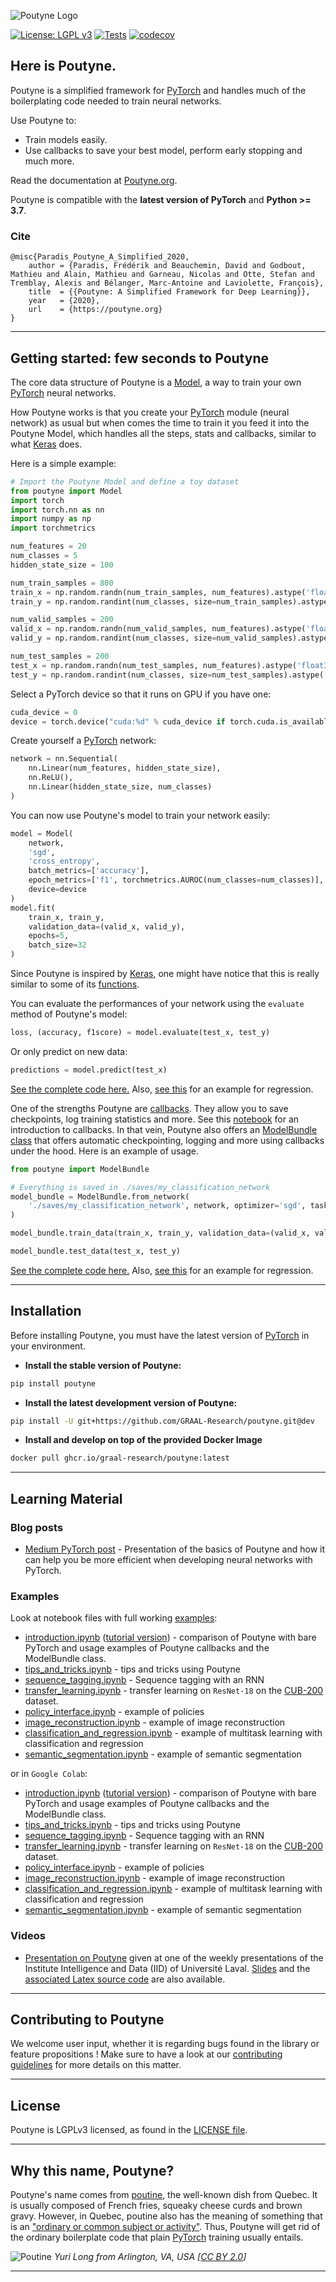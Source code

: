 ![Poutyne Logo](https://raw.githubusercontent.com/GRAAL-Research/poutyne/master/docs/source/_static/logos/poutyne-dark.png)

[![License: LGPL v3](https://img.shields.io/badge/License-LGPL%20v3-blue.svg)](http://www.gnu.org/licenses/lgpl-3.0)
[![Tests](https://github.com/GRAAL-Research/poutyne/actions/workflows/tests.yml/badge.svg)](https://github.com/GRAAL-Research/poutyne/actions/workflows/tests.yml)
[![codecov](https://codecov.io/gh/GRAAL-Research/poutyne/branch/master/graph/badge.svg?token=H8D1nZ1wTR)](https://codecov.io/gh/GRAAL-Research/poutyne)

## Here is Poutyne.

Poutyne is a simplified framework for [PyTorch](https://pytorch.org/) and handles much of the boilerplating code needed to train neural networks.

Use Poutyne to:
- Train models easily.
- Use callbacks to save your best model, perform early stopping and much more.

Read the documentation at [Poutyne.org](https://poutyne.org).

Poutyne is compatible with  the __latest version of PyTorch__ and  __Python >= 3.7__.

### Cite
```
@misc{Paradis_Poutyne_A_Simplified_2020,
    author = {Paradis, Frédérik and Beauchemin, David and Godbout, Mathieu and Alain, Mathieu and Garneau, Nicolas and Otte, Stefan and Tremblay, Alexis and Bélanger, Marc-Antoine and Laviolette, François},
    title  = {{Poutyne: A Simplified Framework for Deep Learning}},
    year   = {2020},
    url    = {https://poutyne.org}
}
```


------------------


## Getting started: few seconds to Poutyne

The core data structure of Poutyne is a [Model](poutyne/framework/model.py), a way to train your own [PyTorch](https://pytorch.org/docs/master/nn.html) neural networks.

How Poutyne works is that you create your [PyTorch](https://pytorch.org/docs/master/nn.html) module (neural network) as usual but when comes the time to train it you feed it into the Poutyne Model, which handles all the steps, stats and callbacks, similar to what [Keras](https://keras.io) does.

Here is a simple example:

```python
# Import the Poutyne Model and define a toy dataset
from poutyne import Model
import torch
import torch.nn as nn
import numpy as np
import torchmetrics

num_features = 20
num_classes = 5
hidden_state_size = 100

num_train_samples = 800
train_x = np.random.randn(num_train_samples, num_features).astype('float32')
train_y = np.random.randint(num_classes, size=num_train_samples).astype('int64')

num_valid_samples = 200
valid_x = np.random.randn(num_valid_samples, num_features).astype('float32')
valid_y = np.random.randint(num_classes, size=num_valid_samples).astype('int64')

num_test_samples = 200
test_x = np.random.randn(num_test_samples, num_features).astype('float32')
test_y = np.random.randint(num_classes, size=num_test_samples).astype('int64')
```

Select a PyTorch device so that it runs on GPU if you have one:

```python
cuda_device = 0
device = torch.device("cuda:%d" % cuda_device if torch.cuda.is_available() else "cpu")
```

Create yourself a [PyTorch](https://pytorch.org/docs/master/nn.html) network:

```python
network = nn.Sequential(
    nn.Linear(num_features, hidden_state_size),
    nn.ReLU(),
    nn.Linear(hidden_state_size, num_classes)
)
```

You can now use Poutyne's model to train your network easily:

```python
model = Model(
    network,
    'sgd',
    'cross_entropy',
    batch_metrics=['accuracy'],
    epoch_metrics=['f1', torchmetrics.AUROC(num_classes=num_classes)],
    device=device
)
model.fit(
    train_x, train_y,
    validation_data=(valid_x, valid_y),
    epochs=5,
    batch_size=32
)
```

Since Poutyne is inspired by [Keras](https://keras.io), one might have notice that this is really similar to some of its [functions](https://keras.io/models/model/).

You can evaluate the performances of your network using the ``evaluate`` method of Poutyne's model:

```python
loss, (accuracy, f1score) = model.evaluate(test_x, test_y)
```

Or only predict on new data:

```python
predictions = model.predict(test_x)
```

[See the complete code here.](https://github.com/GRAAL-Research/poutyne/blob/master/examples/basic_random_classification.py) Also, [see this](https://github.com/GRAAL-Research/poutyne/blob/master/examples/basic_random_regression.py) for an example for regression.

One of the strengths Poutyne are [callbacks](https://poutyne.org/callbacks.html). They allow you to save checkpoints, log training statistics and more. See this [notebook](https://github.com/GRAAL-Research/poutyne/blob/master/examples/introduction_pytorch_poutyne.ipynb) for an introduction to callbacks. In that vein, Poutyne also offers an [ModelBundle class](https://poutyne.org/experiment.html#poutyne.ModelBundle) that offers automatic checkpointing, logging and more using callbacks under the hood. Here is an example of usage.

```python
from poutyne import ModelBundle

# Everything is saved in ./saves/my_classification_network
model_bundle = ModelBundle.from_network(
    './saves/my_classification_network', network, optimizer='sgd', task='classif', device=device
)

model_bundle.train_data(train_x, train_y, validation_data=(valid_x, valid_y), epochs=5)

model_bundle.test_data(test_x, test_y)
```

[See the complete code here.](https://github.com/GRAAL-Research/poutyne/blob/master/examples/basic_random_classification_with_model_bundle.py) Also, [see this](https://github.com/GRAAL-Research/poutyne/blob/master/examples/basic_random_regression_with_model_bundle.py) for an example for regression.


------------------

## Installation

Before installing Poutyne, you must have the latest version of [PyTorch](https://pytorch.org/) in your environment.

- **Install the stable version of Poutyne:**

```sh
pip install poutyne
```

- **Install the latest development version of Poutyne:**

```sh
pip install -U git+https://github.com/GRAAL-Research/poutyne.git@dev
```

- **Install and develop on top of the provided Docker Image**

```sh
docker pull ghcr.io/graal-research/poutyne:latest
```

------------------

## Learning Material

### Blog posts

* [Medium PyTorch post](https://medium.com/pytorch/poutyne-a-simplified-framework-for-deep-learning-in-pytorch-74b1fc1d5a8b) - Presentation of the basics of Poutyne and how it can help you be more efficient when developing neural networks with PyTorch.

### Examples

Look at notebook files with full working [examples](https://github.com/GRAAL-Research/poutyne/blob/master/examples/):

* [introduction.ipynb](https://github.com/GRAAL-Research/poutyne/blob/master/examples/introduction.ipynb) ([tutorial version](https://github.com/GRAAL-Research/poutyne/blob/master/tutorials/introduction_pytorch_poutyne_tutorial.ipynb)) - comparison of Poutyne with bare PyTorch and usage examples of Poutyne callbacks and the ModelBundle class.
* [tips_and_tricks.ipynb](https://github.com/GRAAL-Research/poutyne/blob/master/examples/tips_and_tricks.ipynb) - tips and tricks using Poutyne
* [sequence_tagging.ipynb](https://github.com/GRAAL-Research/poutyne/blob/master/examples/sequence_tagging.ipynb) - Sequence tagging with an RNN
* [transfer_learning.ipynb](https://github.com/GRAAL-Research/poutyne/blob/master/examples/transfer_learning.ipynb) - transfer learning on `ResNet-18` on the [CUB-200](http://www.vision.caltech.edu/visipedia/CUB-200-2011.html) dataset.
* [policy_interface.ipynb](https://github.com/GRAAL-Research/poutyne/blob/master/examples/policy_interface.ipynb) - example of policies
* [image_reconstruction.ipynb](https://github.com/GRAAL-Research/poutyne/blob/master/examples/image_reconstruction.ipynb) - example of image reconstruction
* [classification_and_regression.ipynb](https://github.com/GRAAL-Research/poutyne/blob/master/examples/classification_and_regression.ipynb) - example of multitask learning with classification and regression
* [semantic_segmentation.ipynb](https://github.com/GRAAL-Research/poutyne/blob/master/examples/semantic_segmentation.ipynb) - example of semantic segmentation

or in ``Google Colab``:

* [introduction.ipynb](https://colab.research.google.com/github/GRAAL-Research/poutyne/blob/master/examples/introduction.ipynb) ([tutorial version](https://colab.research.google.com/github/GRAAL-Research/poutyne/blob/master/tutorials/introduction_pytorch_poutyne_tutorial.ipynb)) - comparison of Poutyne with bare PyTorch and usage examples of Poutyne callbacks and the ModelBundle class.
* [tips_and_tricks.ipynb](https://colab.research.google.com/github/GRAAL-Research/poutyne/blob/master/examples/tips_and_tricks.ipynb) - tips and tricks using Poutyne
* [sequence_tagging.ipynb](https://colab.research.google.com/github/GRAAL-Research/poutyne/blob/master/examples/sequence_tagging.ipynb) - Sequence tagging with an RNN
* [transfer_learning.ipynb](https://colab.research.google.com/github/GRAAL-Research/poutyne/blob/master/examples/transfer_learning.ipynb) - transfer learning on `ResNet-18` on the [CUB-200](http://www.vision.caltech.edu/visipedia/CUB-200-2011.html) dataset.
* [policy_interface.ipynb](https://colab.research.google.com/github/GRAAL-Research/poutyne/blob/master/examples/policy_interface.ipynb) - example of policies
* [image_reconstruction.ipynb](https://colab.research.google.com/github/GRAAL-Research/poutyne/blob/master/examples/image_reconstruction.ipynb) - example of image reconstruction
* [classification_and_regression.ipynb](https://colab.research.google.com/github/GRAAL-Research/poutyne/blob/master/examples/classification_and_regression.ipynb) - example of multitask learning with classification and regression
* [semantic_segmentation.ipynb](https://colab.research.google.com/github/GRAAL-Research/poutyne/blob/master/examples/semantic_segmentation.ipynb) - example of semantic segmentation

### Videos

* [Presentation on Poutyne](https://youtu.be/gQ3SW5r7HSs) given at one of the weekly presentations of the Institute Intelligence and Data (IID) of Université Laval. [Slides](https://github.com/GRAAL-Research/poutyne/blob/master/slides/poutyne.pdf) and the [associated Latex source code](https://github.com/GRAAL-Research/poutyne/blob/master/slides/src/) are also available.

------------------

## Contributing to Poutyne

We welcome user input, whether it is regarding bugs found in the library or feature propositions ! Make sure to have a look at our [contributing guidelines](https://github.com/GRAAL-Research/poutyne/blob/master/CONTRIBUTING.md) for more details on this matter.

------------------

## License

Poutyne is LGPLv3 licensed, as found in the [LICENSE file](https://github.com/GRAAL-Research/poutyne/blob/master/LICENSE).

------------------

## Why this name, Poutyne?

Poutyne's name comes from [poutine](https://en.wikipedia.org/wiki/Poutine), the well-known dish from Quebec. It is usually composed of French fries, squeaky cheese curds and brown gravy. However, in Quebec, poutine also has the meaning of something that is an ["ordinary or common subject or activity"](https://fr.wiktionary.org/wiki/poutine). Thus, Poutyne will get rid of the ordinary boilerplate code that plain [PyTorch](https://pytorch.org) training usually entails.

![Poutine](https://upload.wikimedia.org/wikipedia/commons/4/4e/La_Banquise_Poutine_%28cropped%29.jpg)
*Yuri Long from Arlington, VA, USA \[[CC BY 2.0](https://creativecommons.org/licenses/by/2.0)\]*

------------------
